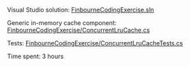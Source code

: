 Visual Studio solution: [FinbourneCodingExercise.sln](FinbourneCodingExercise.sln)

Generic in-memory cache component: [FinbourneCodingExercise/ConcurrentLruCache.cs](FinbourneCodingExercise/ConcurrentLruCache.cs)

Tests: [FinbourneCodingExercise/ConcurrentLruCacheTests.cs](FinbourneCodingExercise/ConcurrentLruCacheTests.cs)

Time spent: 3 hours
